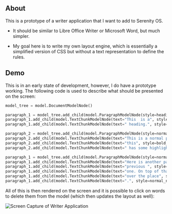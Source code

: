 ## About

This is a prototype of a writer application that I want to add to Serenity OS.

-   It should be similar to Libre Office Writer or Microsoft Word, but much simpler.

-   My goal here is to write my own layout engine, which is essentially a simplified version of CSS
    but without a text representation to define the rules.

## Demo

This is in an early state of development, however, I do have a prototype working.
The following code is used to describe what should be presented on the screen:

```python
model_tree = model.DocumentModelNode()

paragraph_1 = model_tree.add_child(model.ParagraphModelNode(style=heading_paragraph_style))
paragraph_1.add_child(model.TextChunkModelNode(text="This  is a", style=normal_heading_text_chunk_style))
paragraph_1.add_child(model.TextChunkModelNode(text=" heading.", style=normal_heading_text_chunk_style))

paragraph_2 = model_tree.add_child(model.ParagraphModelNode(style=normal_paragraph_style))
paragraph_2.add_child(model.TextChunkModelNode(text="This is a normal paragraph, but ", style=normal_normal_text_chunk_style))
paragraph_2.add_child(model.TextChunkModelNode(text="this", style=bold_normal_text_chunk_style))
paragraph_2.add_child(model.TextChunkModelNode(text=" has some highlight applied to it.", style=normal_normal_text_chunk_style))

paragraph_1 = model_tree.add_child(model.ParagraphModelNode(style=normal_paragraph_style))
paragraph_1.add_child(model.TextChunkModelNode(text="Here is another paragraph which is much longer than the ", style=normal_normal_text_chunk_style))
paragraph_1.add_child(model.TextChunkModelNode(text="previous ", style=bold_normal_text_chunk_style))
paragraph_1.add_child(model.TextChunkModelNode(text="one. On top of that, the formatting is all ", style=normal_normal_text_chunk_style))
paragraph_1.add_child(model.TextChunkModelNode(text="over the place", style=bold_normal_text_chunk_style))
paragraph_1.add_child(model.TextChunkModelNode(text=".", style=normal_normal_text_chunk_style))
```

All of this is then rendered on the screen and it is possible to click on words to delete them from the model (which then updates the layout as well):

![Screen Capture of Writer Application](Meta/Media/0001_demo.gif)
